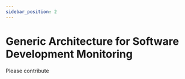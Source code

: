 ```yaml
---
sidebar_position: 2
---
```


<!--
SPDX-FileCopyrightText: Copyright (C) 2025 Contributors to the Eclipse Foundation

These materials are made available under the
terms of the Creative Commons Attribution 4.0 International Public License which is available at
https://creativecommons.org/licenses/by/4.0/legalcode .

Unless required by applicable law or agreed to in writing, software
distributed under the License is distributed on an "AS IS" BASIS, WITHOUT
WARRANTIES OR CONDITIONS OF ANY KIND, either express or implied. See the
License for the specific language governing permissions and limitations
under the License.

SPDX-License-Identifier: CC-BY-4.0
-->

# Generic Architecture for Software Development Monitoring

Please contribute